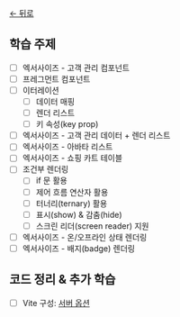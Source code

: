 [← 뒤로](../README.md)

## 학습 주제

- [ ] 엑서사이즈 - 고객 관리 컴포넌트
- [ ] 프레그먼트 컴포넌트
- [ ] 이터레이션
  - [ ] 데이터 매핑
  - [ ] 렌더 리스트
  - [ ] 키 속성(key prop)
- [ ] 엑서사이즈 - 고객 관리 데이터 + 렌더 리스트
- [ ] 엑서사이즈 - 아바타 리스트
- [ ] 엑서사이즈 - 쇼핑 카트 테이블
- [ ] 조건부 렌더링
  - [ ] if 문 활용
  - [ ] 제어 흐름 연산자 활용
  - [ ] 터너리(ternary) 활용
  - [ ] 표시(show) & 감춤(hide)
  - [ ] 스크린 리더(screen reader) 지원
- [ ] 엑서사이즈 - 온/오프라인 상태 렌더링
- [ ] 엑서사이즈 - 배지(badge) 렌더링

## 코드 정리 & 추가 학습

- [ ] Vite 구성: [서버 옵션](https://ko.vitejs.dev/config/server-options.html)